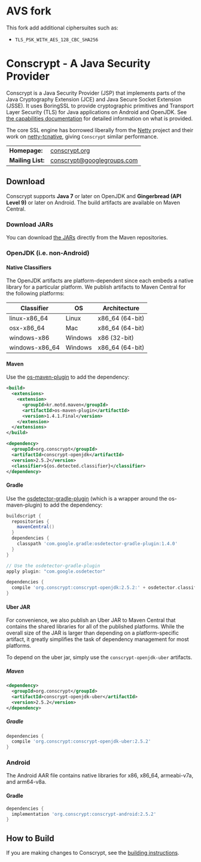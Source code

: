 AVS fork
========================================

This fork add additional ciphersuites such as:

* `TLS_PSK_WITH_AES_128_CBC_SHA256`

Conscrypt - A Java Security Provider
========================================

Conscrypt is a Java Security Provider (JSP) that implements parts of the Java
Cryptography Extension (JCE) and Java Secure Socket Extension (JSSE).  It uses
BoringSSL to provide cryptographic primitives and Transport Layer Security (TLS)
for Java applications on Android and OpenJDK.  See [the capabilities
documentation](CAPABILITIES.md) for detailed information on what is provided.

The core SSL engine has borrowed liberally from the [Netty](http://netty.io/) project and their
work on [netty-tcnative](http://netty.io/wiki/forked-tomcat-native.html), giving `Conscrypt`
similar performance.

<table>
  <tr>
    <td><b>Homepage:</b></td>
    <td>
      <a href="https://conscrypt.org/">conscrypt.org</a>
    </td>
  </tr>
  <tr>
    <td><b>Mailing List:</b></td>
    <td>
      <a href="https://groups.google.com/forum/#!forum/conscrypt">conscrypt@googlegroups.com</a>
    </td>
  </tr>
</table>

Download
-------------
Conscrypt supports **Java 7** or later on OpenJDK and **Gingerbread (API Level
9)** or later on Android.  The build artifacts are available on Maven Central.

### Download JARs
You can download
[the JARs](http://search.maven.org/#search%7Cga%7C1%7Cg:%22org.conscrypt%22)
directly from the Maven repositories.

### OpenJDK (i.e. non-Android)

#### Native Classifiers

The OpenJDK artifacts are platform-dependent since each embeds a native library for a particular
platform. We publish artifacts to Maven Central for the following platforms:

Classifier | OS | Architecture
-----------| ------- | ---------------- |
linux-x86_64 | Linux | x86_64 (64-bit)
osx-x86_64 | Mac | x86_64 (64-bit)
windows-x86 | Windows | x86 (32-bit)
windows-x86_64 | Windows | x86_64 (64-bit)

#### Maven

Use the [os-maven-plugin](https://github.com/trustin/os-maven-plugin) to add the dependency:

```xml
<build>
  <extensions>
    <extension>
      <groupId>kr.motd.maven</groupId>
      <artifactId>os-maven-plugin</artifactId>
      <version>1.4.1.Final</version>
    </extension>
  </extensions>
</build>

<dependency>
  <groupId>org.conscrypt</groupId>
  <artifactId>conscrypt-openjdk</artifactId>
  <version>2.5.2</version>
  <classifier>${os.detected.classifier}</classifier>
</dependency>
```

#### Gradle
Use the [osdetector-gradle-plugin](https://github.com/google/osdetector-gradle-plugin)
(which is a wrapper around the os-maven-plugin) to add the dependency:

```gradle
buildscript {
  repositories {
    mavenCentral()
  }
  dependencies {
    classpath 'com.google.gradle:osdetector-gradle-plugin:1.4.0'
  }
}

// Use the osdetector-gradle-plugin
apply plugin: "com.google.osdetector"

dependencies {
  compile 'org.conscrypt:conscrypt-openjdk:2.5.2:' + osdetector.classifier
}
```

#### Uber JAR

For convenience, we also publish an Uber JAR to Maven Central that contains the shared
libraries for all of the published platforms. While the overall size of the JAR is
larger than depending on a platform-specific artifact, it greatly simplifies the task of
dependency management for most platforms.

To depend on the uber jar, simply use the `conscrypt-openjdk-uber` artifacts.

##### Maven
```xml
<dependency>
  <groupId>org.conscrypt</groupId>
  <artifactId>conscrypt-openjdk-uber</artifactId>
  <version>2.5.2</version>
</dependency>
```

##### Gradle
```gradle
dependencies {
  compile 'org.conscrypt:conscrypt-openjdk-uber:2.5.2'
}
```

### Android

The Android AAR file contains native libraries for x86, x86_64, armeabi-v7a, and
arm64-v8a.

#### Gradle

```gradle
dependencies {
  implementation 'org.conscrypt:conscrypt-android:2.5.2'
}
```


How to Build
------------

If you are making changes to Conscrypt, see the [building
instructions](BUILDING.md).
